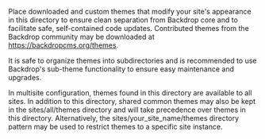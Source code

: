 Place downloaded and custom themes that modify your site's appearance in this
directory to ensure clean separation from Backdrop core and to facilitate safe,
self-contained code updates. Contributed themes from the Backdrop community may
be downloaded at https://backdropcms.org/themes.

It is safe to organize themes into subdirectories and is recommended to use
Backdrop's sub-theme functionality to ensure easy maintenance and upgrades.

In multisite configuration, themes found in this directory are available to
all sites. In addition to this directory, shared common themes may also be kept
in the sites/all/themes directory and will take precedence over themes in this
directory. Alternatively, the sites/your_site_name/themes directory pattern may
be used to restrict themes to a specific site instance.
